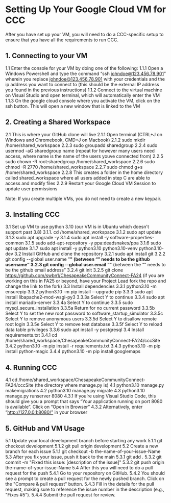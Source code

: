 # Setting Up Your Google Cloud VM for CCC

After you have set up your VM, you will need to do a CCC-specific setup to ensure that you have
all the requirements to run CCC.

## 1. Connecting to your VM

1.1 Enter the console for your VM by doing one of the following:
1.1.1 Open a Windows Powershell and type the command “ssh johndoe@123.456.78.901” wherein you replace 
johndoe@123.456.78.901 with your credentials and the ip address you want to connect to (this should be
the external IP address you found in the previous instructions)
1.1.2 Connect to the virtual machine on Visual Studio and open terminal, which will automatically enter
the VM
1.1.3 On the google cloud console where you activate the VM, click on the ssh button. This will open a 
new window that is linked to the VM

## 2. Creating a Shared Workspace

2.1 This is where your GitHub clone will live
2.1.1 Open terminal (CTRL+J on Windows and Chromebook, CMD+J on Macbook)
2.1.2 sudo mkdir /home/shared_workspace
2.2.3 sudo groupadd sharedgroup
2.2.4 sudo usermod -aG sharedgroup name (repeat for however many users need access, where name 
is the name of the users youve connected from)
2.2.5 sudo chown -R root:sharedgroup /home/shared_workspace
2.2.6 sudo chmod -R 2770 /home/shared_workspace
2.2.7 sudo chmod g+s /home/shared_workspace
2.2.8 This creates a folder in the home directory called shared_workspace where all users added 
in step C are able to access and modify files
2.2.9 Restart your Google Cloud VM Session to update user permissions

Note: If you create multiple VMs, you do not need to create a new keypair.

## 3. Installing CCC

3.1 Set up VM to use python 3.10 (our VM is in Ubuntu which doesn't support past 3.8)
3.1.1. cd /home/shared_workspace
3.1.2 sudo apt update
3.1.3 sudo apt upgrade -y
3.1.4 sudo apt install -y software-properties-common
3.1.5 sudo add-apt-repository -y ppa:deadsnakes/ppa
3.1.6 sudo apt update
3.1.7 sudo apt install -y python3.10 python3.10-venv python3.10-dev
3.2 Install GitHub and clone the repository
3.2.1 sudo apt install git
3.2.2 git config --global user.name "****" (between “” needs to be the github username”
3.2.3 git config --global user.email "****" (between the “” needs to be the github email address”
3.2.4 git init
3.2.5 git clone https://github.com/swbn1/ChesapeakeCommunityConnect-FA24 (if you are
working on this in FA25 or beyond, have your Project Lead fork the repo and change the link to the fork)
3.3 Install dependencies
3.3.1 python3.10 -m ensurepip
3.3.2 python3.10 -m pip install --upgrade pip 
3.3.3 sudo apt install libapache2-mod-wsgi-py3
3.3.3a Select Y to continue
3.3.4 sudo apt install mariadb-server
3.3.4a Select Y to continue
3.3.5 sudo mysql_secure_installation
3.3.5a Return for no current password
3.3.5b Select Y to set the new root password to software_startup_simulator
3.3.5c Select Y to remove anonymous users
3.3.5d Select Y to disallow remote root login
3.3.5e Select Y to remove test database
3.3.5f Select Y to reload data table privileges
3.3.6 sudo apt install -y postgresql
3.4 Install requirements.txt
3.4.1 cd /home/shared_workspace/ChesapeakeCommunityConnect-FA24/cccSite
3.4.2 python3.10 -m pip install -r requirements.txt
3.4.3 python3.10 -m pip install python-magic
3.4.4 python3.10 -m pip install googlemaps

## 4. Running CCC

4.1 cd /home/shared_workspace/ChesapeakeCommunityConnect-FA24/cccSite (the directory where manage.py is)
4.1 python3.10 manage.py makemigrations
4.2 python3.10 manage.py migrate
4.3 python3.10 manage.py runserver 8080
4.3.1 If you’re using Visual Studio Code, this should give you a prompt that says “Your application 
running on port 8080 is available”. Click on “Open in Browser”
4.3.2 Alternatively, enter “http://127.0.0.1:8080/” in your browser

## 5. GitHub and VM Usage

5.1 Update your local development branch before starting any work
5.1.1 git checkout development
5.1.2 git pull origin development
5.2 Create a new branch for each issue
5.1.1 git checkout -b the-name-of-your-issue-Name
5.3 After you fix your issue, push it back to the main
5.3.1 git add .
5.3.2 git commit -m "Fixed this issue: [description of the issue]"
5.3.2 git push origin the-name-of-your-issue-Name
5.4 After this you will need to do a pull request for the push
5.4.1 Go to your repository on GitHub.
5.4.2 You should see a prompt to create a pull request for the newly pushed branch. Click on the "Compare & pull request" button.
5.4.3 Fill in the details for the pull request, making sure to reference the issue number in the description (e.g., "Fixes #5").
5.4.4 Submit the pull request for review.



